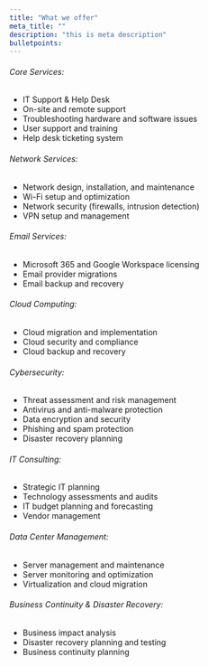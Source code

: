 ```yaml
---
title: "What we offer"
meta_title: ""
description: "this is meta description"
bulletpoints:
---
```


###### Core Services:

- IT Support & Help Desk
- On-site and remote support
- Troubleshooting hardware and software issues
- User support and training
- Help desk ticketing system

###### Network Services:

- Network design, installation, and maintenance
- Wi-Fi setup and optimization
- Network security (firewalls, intrusion detection)
- VPN setup and management

###### Email Services:

- Microsoft 365 and Google Workspace licensing 
- Email provider migrations
- Email backup and recovery

###### Cloud Computing:

- Cloud migration and implementation
- Cloud security and compliance
- Cloud backup and recovery

###### Cybersecurity:

- Threat assessment and risk management
- Antivirus and anti-malware protection
- Data encryption and security
- Phishing and spam protection
- Disaster recovery planning

###### IT Consulting:
- Strategic IT planning
- Technology assessments and audits
- IT budget planning and forecasting
- Vendor management

###### Data Center Management:

- Server management and maintenance
- Server monitoring and optimization
- Virtualization and cloud migration

###### Business Continuity & Disaster Recovery:

- Business impact analysis
- Disaster recovery planning and testing
- Business continuity planning